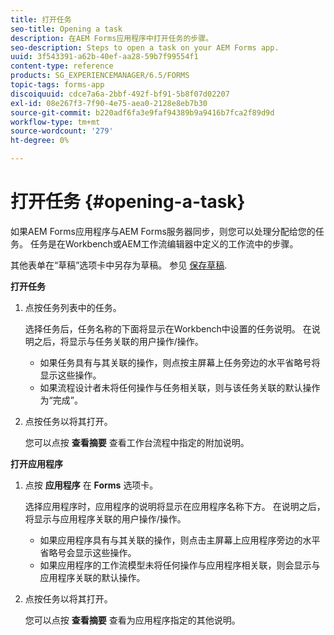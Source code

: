 ```yaml
---
title: 打开任务
seo-title: Opening a task
description: 在AEM Forms应用程序中打开任务的步骤。
seo-description: Steps to open a task on your AEM Forms app.
uuid: 3f543391-a62b-40ef-aa28-59b7f99554f1
content-type: reference
products: SG_EXPERIENCEMANAGER/6.5/FORMS
topic-tags: forms-app
discoiquuid: cdce7a6a-2bbf-492f-bf91-5b8f07d02207
exl-id: 08e267f3-7f90-4e75-aea0-2128e8eb7b30
source-git-commit: b220adf6fa3e9faf94389b9a9416b7fca2f89d9d
workflow-type: tm+mt
source-wordcount: '279'
ht-degree: 0%

---
```


# 打开任务 {#opening-a-task}

如果AEM Forms应用程序与AEM Forms服务器同步，则您可以处理分配给您的任务。 任务是在Workbench或AEM工作流编辑器中定义的工作流中的步骤。

其他表单在“草稿”选项卡中另存为草稿。 参见 [保存草稿](/help/forms/using/save-as-draft.md).

**打开任务**

1. 点按任务列表中的任务。

   选择任务后，任务名称的下面将显示在Workbench中设置的任务说明。 在说明之后，将显示与任务关联的用户操作/操作。

   * 如果任务具有与其关联的操作，则点按主屏幕上任务旁边的水平省略号将显示这些操作。
   * 如果流程设计者未将任何操作与任务相关联，则与该任务关联的默认操作为“完成”。

1. 点按任务以将其打开。

   您可以点按 **查看摘要** 查看工作台流程中指定的附加说明。

**打开应用程序**

1. 点按 **应用程序** 在 **Forms** 选项卡。

   选择应用程序时，应用程序的说明将显示在应用程序名称下方。 在说明之后，将显示与应用程序关联的用户操作/操作。

   * 如果应用程序具有与其关联的操作，则点击主屏幕上应用程序旁边的水平省略号会显示这些操作。
   * 如果应用程序的工作流模型未将任何操作与应用程序相关联，则会显示与应用程序关联的默认操作。

1. 点按任务以将其打开。

   您可以点按 **查看摘要** 查看为应用程序指定的其他说明。
